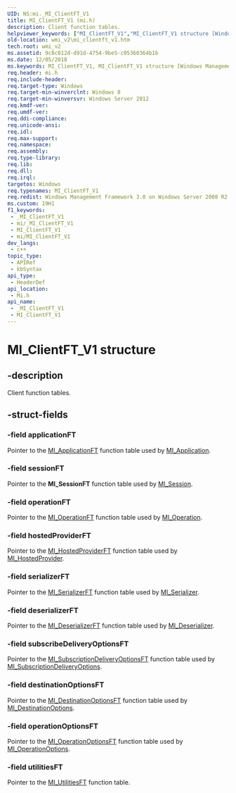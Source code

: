 ```yaml
---
UID: NS:mi._MI_ClientFT_V1
title: MI_ClientFT_V1 (mi.h)
description: Client function tables.
helpviewer_keywords: ["MI_ClientFT_V1","MI_ClientFT_V1 structure [Windows Management Infrastructure (MI)]","mi/MI_ClientFT_V1","mi/mi_clientFT_V1","mi_clientFT_V1","mi_clientFT_V1 structure pointer [Windows Management Infrastructure (MI)]","wmi._mi_clientft_v1","wmi_v2.mi_clientft_v1"]
old-location: wmi_v2\mi_clientft_v1.htm
tech.root: wmi_v2
ms.assetid: 9c8c812d-d91d-4754-9be5-c05360364b1b
ms.date: 12/05/2018
ms.keywords: MI_ClientFT_V1, MI_ClientFT_V1 structure [Windows Management Infrastructure (MI)], mi/MI_ClientFT_V1, mi/mi_clientFT_V1, mi_clientFT_V1, mi_clientFT_V1 structure pointer [Windows Management Infrastructure (MI)], wmi._mi_clientft_v1, wmi_v2.mi_clientft_v1
req.header: mi.h
req.include-header: 
req.target-type: Windows
req.target-min-winverclnt: Windows 8
req.target-min-winversvr: Windows Server 2012
req.kmdf-ver: 
req.umdf-ver: 
req.ddi-compliance: 
req.unicode-ansi: 
req.idl: 
req.max-support: 
req.namespace: 
req.assembly: 
req.type-library: 
req.lib: 
req.dll: 
req.irql: 
targetos: Windows
req.typenames: MI_ClientFT_V1
req.redist: Windows Management Framework 3.0 on Windows Server 2008 R2 with SP1,     Windows 7 with SP1, and Windows Server 2008 with SP2
ms.custom: 19H1
f1_keywords:
 - _MI_ClientFT_V1
 - mi/_MI_ClientFT_V1
 - MI_ClientFT_V1
 - mi/MI_ClientFT_V1
dev_langs:
 - c++
topic_type:
 - APIRef
 - kbSyntax
api_type:
 - HeaderDef
api_location:
 - Mi.h
api_name:
 - _MI_ClientFT_V1
 - MI_ClientFT_V1
---
```


# MI_ClientFT_V1 structure


## -description

Client function tables.

## -struct-fields

### -field applicationFT

Pointer to the <a href="/windows/desktop/api/mi/ns-mi-mi_applicationft">MI_ApplicationFT</a> function table 
      used by <a href="/windows/desktop/api/mi/ns-mi-mi_application">MI_Application</a>.

### -field sessionFT

Pointer to the <b>MI_SessionFT</b> function table used by 
      <a href="/windows/desktop/api/mi/ns-mi-mi_session">MI_Session</a>.

### -field operationFT

Pointer to the <a href="/windows/desktop/api/mi/ns-mi-mi_operationft">MI_OperationFT</a> function table 
      used by <a href="/windows/desktop/api/mi/ns-mi-mi_operation">MI_Operation</a>.

### -field hostedProviderFT

Pointer to the <a href="/windows/desktop/api/mi/ns-mi-mi_hostedproviderft">MI_HostedProviderFT</a> function 
      table used by <a href="/windows/desktop/api/mi/ns-mi-mi_hostedprovider">MI_HostedProvider</a>.

### -field serializerFT

Pointer to the <a href="/windows/desktop/api/mi/ns-mi-mi_serializerft">MI_SerializerFT</a> function table 
      used by <a href="/windows/desktop/api/mi/ns-mi-mi_serializer">MI_Serializer</a>.

### -field deserializerFT

Pointer to the <a href="/windows/desktop/api/mi/ns-mi-mi_deserializerft">MI_DeserializerFT</a> function 
      table used by <a href="/windows/desktop/api/mi/ns-mi-mi_deserializer">MI_Deserializer</a>.

### -field subscribeDeliveryOptionsFT

Pointer to the 
      <a href="/windows/desktop/api/mi/ns-mi-mi_subscriptiondeliveryoptionsft">MI_SubscriptionDeliveryOptionsFT</a> 
      function table used by 
      <a href="/windows/desktop/api/mi/ns-mi-mi_subscriptiondeliveryoptions">MI_SubscriptionDeliveryOptions</a>.

### -field destinationOptionsFT

Pointer to the <a href="/windows/desktop/api/mi/ns-mi-mi_destinationoptionsft">MI_DestinationOptionsFT</a> 
      function table used by 
      <a href="/windows/desktop/api/mi/ns-mi-mi_destinationoptions">MI_DestinationOptions</a>.

### -field operationOptionsFT

Pointer to the <a href="/windows/desktop/api/mi/ns-mi-mi_operationoptionsft">MI_OperationOptionsFT</a> 
      function table used by 
      <a href="/windows/desktop/api/mi/ns-mi-mi_operationoptions">MI_OperationOptions</a>.

### -field utilitiesFT

Pointer to the <a href="/windows/desktop/api/mi/ns-mi-mi_utilitiesft">MI_UtilitiesFT</a> function 
      table.

